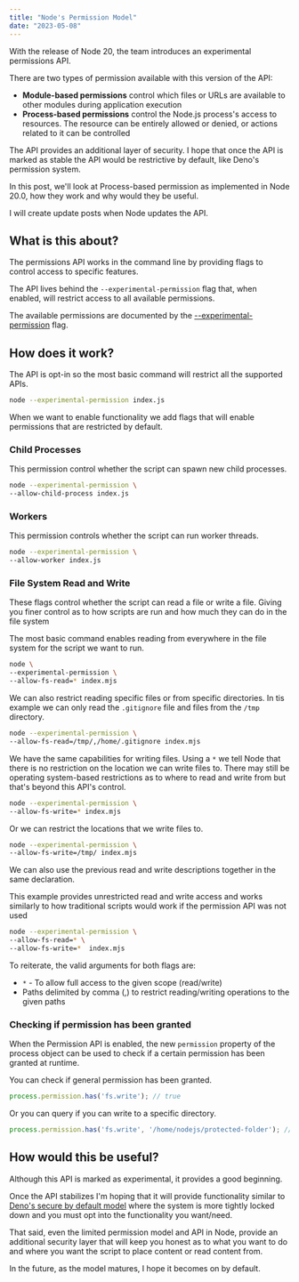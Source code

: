 ```yaml
---
title: "Node's Permission Model"
date: "2023-05-08"
---
```


With the release of Node 20, the team introduces an experimental permissions API.

There are two types of permission available with this version of the API:

- **Module-based permissions** control which files or URLs are available to other modules during application execution
- **Process-based permissions** control the Node.js process's access to resources. The resource can be entirely allowed or denied, or actions related to it can be controlled

The API provides an additional layer of security. I hope that once the API is marked as stable the API would be restrictive by default, like Deno's permission system.

In this post, we'll look at Process-based permission as implemented in Node 20.0, how they work and why would they be useful.

I will create update posts when Node updates the API.

## What is this about?

The permissions API works in the command line by providing flags to control access to specific features.

The API lives behind the `--experimental-permission` flag that, when enabled, will restrict access to all available permissions.

The available permissions are documented by the [\--experimental-permission](https://nodejs.org/api/cli.html#--experimental-permission) flag.

## How does it work?

The API is opt-in so the most basic command will restrict all the supported APIs.

```bash
node --experimental-permission index.js
```

When we want to enable functionality we add flags that will enable permissions that are restricted by default.

### Child Processes

This permission control whether the script can spawn new child processes.

```bash
node --experimental-permission \
--allow-child-process index.js
```

### Workers

This permission controls whether the script can run worker threads.

```bash
node --experimental-permission \
--allow-worker index.js
```

### File System Read and Write

These flags control whether the script can read a file or write a file. Giving you finer control as to how scripts are run and how much they can do in the file system

The most basic command enables reading from everywhere in the file system for the script we want to run.

```bash
node \
--experimental-permission \
--allow-fs-read=* index.mjs
```

We can also restrict reading specific files or from specific directories. In tis example we can only read the `.gitignore` file and files from the `/tmp` directory.

```bash
node --experimental-permission \
--allow-fs-read=/tmp/,/home/.gitignore index.mjs
```

We have the same capabilities for writing files. Using a `*` we tell Node that there is no restriction on the location we can write files to. There may still be operating system-based restrictions as to where to read and write from but that's beyond this API's control.

```bash
node --experimental-permission \
--allow-fs-write=* index.mjs
```

Or we can restrict the locations that we write files to.

```bash
node --experimental-permission \
--allow-fs-write=/tmp/ index.mjs
```

We can also use the previous read and write descriptions together in the same declaration.

This example provides unrestricted read and write access and works similarly to how traditional scripts would work if the permission API was not used

```bash
node --experimental-permission \
--allow-fs-read=* \
--allow-fs-write=*  index.mjs
```

To reiterate, the valid arguments for both flags are:

- `*` - To allow full access to the given scope (read/write)
- Paths delimited by comma (,) to restrict reading/writing operations to the given paths

### Checking if permission has been granted

When the Permission API is enabled, the new `permission` property of the process object can be used to check if a certain permission has been granted at runtime.

You can check if general permission has been granted.

```js
process.permission.has('fs.write'); // true
```

Or you can query if you can write to a specific directory.

```js
process.permission.has('fs.write', '/home/nodejs/protected-folder'); // true
```

## How would this be useful?

Although this API is marked as experimental, it provides a good beginning.

Once the API stabilizes I'm hoping that it will provide functionality similar to [Deno's secure by default model](https://deno.land/manual@v1.32.5/basics/permissions) where the system is more tightly locked down and you must opt into the functionality you want/need.

That said, even the limited permission model and API in Node, provide an additional security layer that will keep you honest as to what you want to do and where you want the script to place content or read content from.

In the future, as the model matures, I hope it becomes on by default.
